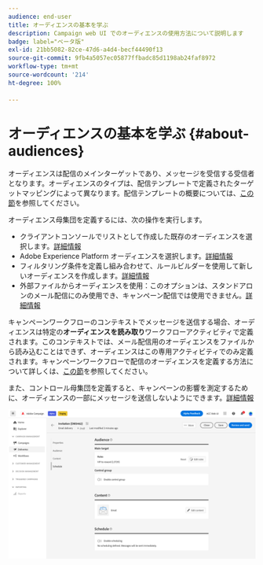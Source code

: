```yaml
---
audience: end-user
title: オーディエンスの基本を学ぶ
description: Campaign web UI でのオーディエンスの使用方法について説明します
badge: label="ベータ版"
exl-id: 21bb5082-82ce-47d6-a4d4-becf44490f13
source-git-commit: 9fb4a5057ec05877ffbadc85d1198ab24faf8972
workflow-type: tm+mt
source-wordcount: '214'
ht-degree: 100%

---
```



# オーディエンスの基本を学ぶ {#about-audiences}

<!--
Audience only created for the delivery, not available later-->


<!--
Three ways:
* existing audience

Campaign or AEP Audiences

* create new on the fly

query like AEP segment builder (same component with campaign data)

* import from file

show use case with a new audience creation (or import from file?)

control groups like acc: exract, random, based on attribute
-->


オーディエンスは配信のメインターゲットであり、メッセージを受信する受信者となります。オーディエンスのタイプは、配信テンプレートで定義されたターゲットマッピングによって異なります。配信テンプレートの概要については、[この節](../msg/delivery-template.md)を参照してください。

オーディエンス母集団を定義するには、次の操作を実行します。

* クライアントコンソールでリストとして作成した既存のオーディエンスを選択します。[詳細情報](add-audience.md)
* Adobe Experience Platform オーディエンスを選択します。[詳細情報](aep-audience.md)
* フィルタリング条件を定義し組み合わせて、ルールビルダーを使用して新しいオーディエンスを作成します。[詳細情報](segment-builder.md)
* 外部ファイルからオーディエンスを使用：このオプションは、スタンドアロンのメール配信にのみ使用でき、キャンペーン配信では使用できません。[詳細情報](file-audience.md)

キャンペーンワークフローのコンテキストでメッセージを送信する場合、オーディエンスは特定の&#x200B;**オーディエンスを読み取り**&#x200B;ワークフローアクティビティで定義されます。このコンテキストでは、メール配信用のオーディエンスをファイルから読み込むことはできず、オーディエンスはこの専用アクティビティでのみ定義されます。キャンペーンワークフローで配信のオーディエンスを定義する方法について詳しくは、[この節](../workflows/orchestrate-activities.md)を参照してください。

また、コントロール母集団を定義すると、キャンペーンの影響を測定するために、オーディエンスの一部にメッセージを送信しないようにできます。[詳細情報](control-group.md)

![](assets/about-audience.png)

